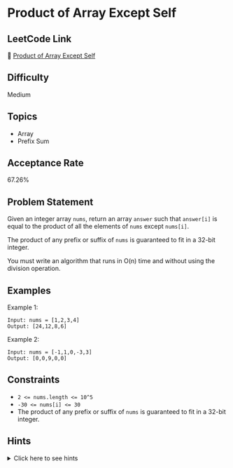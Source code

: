 # Product of Array Except Self

## LeetCode Link
🔗 [Product of Array Except Self](https://leetcode.com/problems/product-of-array-except-self)

## Difficulty
Medium

## Topics
- Array
- Prefix Sum

## Acceptance Rate
67.26%

## Problem Statement
Given an integer array `nums`, return an array `answer` such that `answer[i]` is equal to the product of all the elements of `nums` except `nums[i]`.

The product of any prefix or suffix of `nums` is guaranteed to fit in a 32-bit integer.

You must write an algorithm that runs in O(n) time and without using the division operation.

## Examples
Example 1:
```
Input: nums = [1,2,3,4]
Output: [24,12,8,6]
```

Example 2:
```
Input: nums = [-1,1,0,-3,3]
Output: [0,0,9,0,0]
```

## Constraints
- `2 <= nums.length <= 10^5`
- `-30 <= nums[i] <= 30`
- The product of any prefix or suffix of `nums` is guaranteed to fit in a 32-bit integer.

## Hints
<details>
<summary>Click here to see hints</summary>

1. Could you solve this problem without using division?
2. Think about using two arrays: one for prefix products and one for suffix products.
3. The product of all numbers to the left of the current number can be stored in a prefix array.
4. The product of all numbers to the right of the current number can be stored in a suffix array.
5. The final result for each position is the product of the corresponding prefix and suffix values.

</details>
